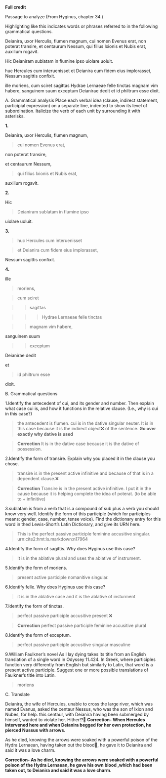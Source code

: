 **Full credit**

Passage to analyze
(From Hyginus, chapter 34.)

Highlighting like this indicates words or phrases referred to in the following grammatical questions.

Deianira, uxor Herculis, flumen magnum, cui nomen Evenus erat, non poterat transire, et centaurum Nessum, qui filius Ixionis et Nubis erat, auxilium rogavit. 

Hic Deianiram sublatam in flumine ipso uiolare uoluit. 

huc Hercules cum interuenisset et Deianira cum fidem eius implorasset, Nessum sagittis confixit.

ille moriens, cum sciret sagittas Hydrae Lernaeae felle tinctas magnam vim habere, sanguinem suum exceptum Deianirae dedit et id philtrum esse dixit.

A. Grammatical analysis
Place each verbal idea (clause, indirect statement, participial expression) on a separate line, indented to show its level of subordination. Italicize the verb of each unit by surrounding it with asterisks.

**1.**

Deianira, uxor Herculis, flumen magnum, 

>cui nomen Evenus erat, 

non poterat transire, 


et centaurum Nessum, 

>qui filius Ixionis et Nubis erat,

auxilium rogavit. 


**2.**

Hic 

>Deianiram sublatam in flumine ipso 

uiolare uoluit. 


**3.**

> huc Hercules cum interuenisset 

> et Deianira cum fidem eius implorasset,

Nessum sagittis confixit.


**4.**

ille 

>moriens, 

>cum sciret

>>sagittas 

>>>Hydrae Lernaeae felle tinctas 

>>magnam vim habere,

sanguinem suum 

>>exceptum 

Deianirae dedit

et 

>id philtrum esse 

dixit.



B. Grammatical questions

1.Identify the antecedent of cui, and its gender and number. Then explain what case cui is, and how it functions in the relative clause. (I.e., why is cui in this case?)

>the antecedent is flumen. cui is in the dative singular neuter. It is in this case because it is the indirect object❌ of the sentence. **Go over exactly why dative is used**

>**Correction** It is in the dative case because it is the dative of possession.

2.Identify the form of transire. Explain why you placed it in the clause you chose.

>transire is in the present active infinitive and because of that is in a dependent clause.❌

>**Correction**  Transire is in the present active infinitive. I put it in the cause because it is helping complete the idea of poterat. (to be able to + infinitive)

3.sublatam is from a verb that is a compound of sub plus a verb you should know very well. Identify the form of this participle (which for participles means: gender, case, number, tense voice). Find the dictionary entry for this word in thed Lewis-Short’s Latin Dictionary, and give its URN here.

>This is the perfect passive participle feminine accusitive singular. urn:cite2:hmt:ls.markdown:n17964

4.Identify the form of sagittis. Why does Hyginus use this case?

>It is in the ablative plural and uses the ablative of instrument.

5.Identify the form of moriens.

>present active participle nomanitive singular. 

6.Identify felle. Why does Hyginus use this case?

>it is in the ablative case and it is the ablative of insturment

7.Identify the form of tinctas.

>perfect passive participle accusitive present ❌

>**Correction** perfect passive participle feminine accusitive plural


8.Identify the form of exceptum.

>perfect passive participle accusitive singular masculine

9.William Faulkner’s novel As I lay dying takes its title from an English translation of a single word in Odyssey 11.424. In Greek, where participles function very differently from English but similarly to Latin, that word is a present active participle. Suggest one or more possible translations of Faulkner’s title into Latin.

>moriens

C. Translate

Deianira, the wife of Hercules, unable to cross the large river, which was named Evanus, asked the centaur Nessus, who was the son of Ixion and Nubes, for help.
this centaur, with Deianira having been submerged by himself, wanted to violate her.
Hither⁉️🤔 
**Correction- When Hercules intervened here and when Deianira begged for her own protection, he pierced Nussus with arrows.**


As he died, knowing the arrows were soaked with a powerful poison of the Hydra Lernaean, having taken out the blood🤔, he gave it to Deianira and said it was a love charm.

**Correction- As he died, knowing the arrows were soaked with a powerful poison of the Hydra Lernaean, he gave his own blood ,which had been taken out, to Deianira and said it was a love charm.**
